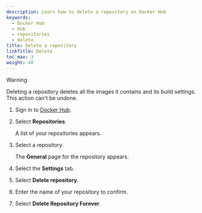 ```yaml
---
description: Learn how to delete a repository on Docker Hub
keywords:
  - Docker Hub
  - Hub
  - repositories
  - delete
title: Delete a repository
linkTitle: Delete
toc_max: 3
weight: 40
---
```


> [!WARNING]
>
> Deleting a repository deletes all the images it contains and its build
> settings. This action can't be undone.

1. Sign in to [Docker Hub](https://hub.docker.com).
2. Select **Repositories**.

   A list of your repositories appears.

3. Select a repository.

   The **General** page for the repository appears.

4. Select the **Settings** tab.
5. Select **Delete repository**.
6. Enter the name of your repository to confirm.
7. Select **Delete Repository Forever**.